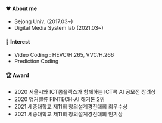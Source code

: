 #### ❤ About me 
- Sejong Univ. (2017.03~)
- Digital Media System lab (2021.03~)

#### 🍒 Interest
- Video Coding : HEVC/H.265, VVC/H.266
- Prediction Coding

#### 🏆 Award
- 2020 서울시와 ICT콤플렉스가 함께하는 ICT콕 AI 공모전 장려상
- 2020 앵커밸류 FINTECH-AI 해커톤 2위
- 2021 세종대학교 제11회 창의설계경진대회 최우수상
- 2021 세종대학교 제11회 창의설계경진대회 인기상
